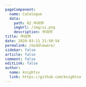 ```yaml
---
pageComponent:
  name: Catalogue
  data:
    path: 02.中间件
    imgUrl: /img/ui.png
    description: 中间件
title: 中间件
date: 2020-03-11 21:50:54
permalink: /middleware/
sidebar: false
article: false
comment: false
editLink: false
author:
  name: knightxv
  link: https://github.com/knightxv
---
```


